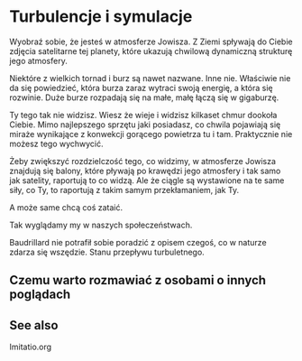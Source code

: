 
# Turbulencje i symulacje

Wyobraź sobie, że jesteś w atmosferze Jowisza. Z Ziemi spływają do
Ciebie zdjęcia satelitarne tej planety, które ukazują chwilową
dynamiczną strukturę jego atmosfery.

Niektóre z wielkich tornad i burz są nawet nazwane. Inne nie. Właściwie
nie da się powiedzieć, która burza zaraz wytraci swoją energię, a która
się rozwinie. Duże burze rozpadają się na małe, małę łączą się w
gigaburzę.

Ty tego tak nie widzisz. Wiesz że wieje i widzisz kilkaset chmur dookoła
Ciebie. Mimo najlepszego sprzętu jaki posiadasz, co chwila pojawiają się
miraże wynikające z konwekcji gorącego powietrza tu i tam. Praktycznie
nie możesz tego wychwycić.

Żeby zwiększyć rozdzielczość tego, co widzimy, w atmosferze Jowisza
znajdują się balony, które pływają po krawędzi jego atmosfery i tak samo
jak satelity, raportują to co widzą. Ale że ciągle są wystawione na te
same siły, co Ty, to raportują z takim samym przekłamaniem, jak Ty.

A może same chcą coś zataić.

Tak wyglądamy my w naszych społeczeństwach.

Baudrillard nie potrafił sobie poradzić z opisem czegoś, co w naturze
zdarza się wszędzie. Stanu przepływu turbuletnego.

## Czemu warto rozmawiać z osobami o innych poglądach



## See also

Imitatio.org
